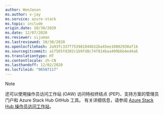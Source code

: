 ```yaml
---
author: WenJason
ms.author: v-jay
ms.service: azure-stack
ms.topic: include
origin.date: 10/30/2020
ms.date: 12/07/2020
ms.reviewer: sijuman
ms.lastreviewed: 10/30/2020
ms.openlocfilehash: 2a93fc337f753981044b32ba45ee10802938af16
ms.sourcegitcommit: a1f565fd202c1b9fd8c74f814baa499bbb4ed4a6
ms.translationtype: HT
ms.contentlocale: zh-CN
ms.lasthandoff: 12/02/2020
ms.locfileid: "96507117"
---
```

> [!Note] 
> 还可以使用操作员访问工作站 (OAW) 访问特权终结点 (PEP)、支持方案的管理员门户和 Azure Stack Hub GitHub 工具。 有关详细信息，请参阅 [Azure Stack Hub 操作员访问工作站](/azure-stack/operator/operator-access-workstation)。
